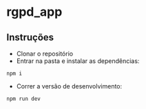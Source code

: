 # rgpd_app
## Instruções

* Clonar o repositório
* Entrar na pasta e instalar as dependências:
```
npm i
```
* Correr a versão de desenvolvimento:
```
npm run dev
```
